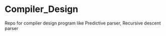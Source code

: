 # Compiler_Design
Repo for compiler design program like Predictive parser, Recursive descent parser
